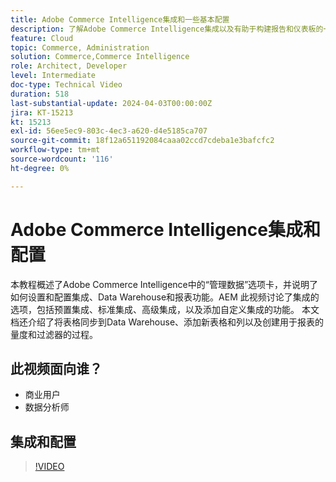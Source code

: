 ```yaml
---
title: Adobe Commerce Intelligence集成和一些基本配置
description: 了解Adobe Commerce Intelligence集成以及有助于构建报告和仪表板的一些配置
feature: Cloud
topic: Commerce, Administration
solution: Commerce,Commerce Intelligence
role: Architect, Developer
level: Intermediate
doc-type: Technical Video
duration: 518
last-substantial-update: 2024-04-03T00:00:00Z
jira: KT-15213
kt: 15213
exl-id: 56ee5ec9-803c-4ec3-a620-d4e5185ca707
source-git-commit: 18f12a651192084caaa02ccd7cdeba1e3bafcfc2
workflow-type: tm+mt
source-wordcount: '116'
ht-degree: 0%

---
```


# Adobe Commerce Intelligence集成和配置

本教程概述了Adobe Commerce Intelligence中的“管理数据”选项卡，并说明了如何设置和配置集成、Data Warehouse和报表功能。&#x200B;AEM
此视频讨论了集成的选项，包括预置集成、标准集成、高级集成，以及添加自定义集成的功能。
本文档还介绍了将表格同步到Data Warehouse、添加新表格和列以及创建用于报表的量度和过滤器的过程。

## 此视频面向谁？

- 商业用户
- 数据分析师

## 集成和配置

>[!VIDEO](https://video.tv.adobe.com/v/3428101?learn=on)
